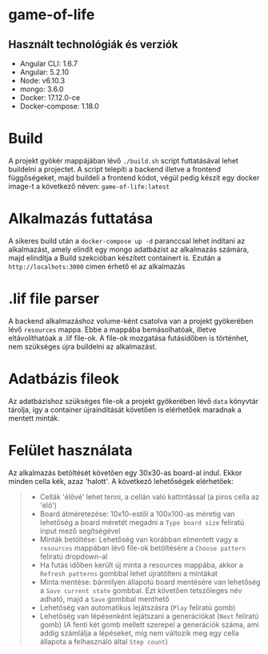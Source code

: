 # game-of-life

## Használt technológiák és verziók
- Angular CLI: 1.6.7
- Angular: 5.2.10
- Node: v6.10.3
- mongo: 3.6.0
- Docker: 17.12.0-ce
- Docker-compose: 1.18.0

# Build
A projekt gyökér mappájában lévő `./build.sh` script futtatásával lehet buildelni a projectet. A script telepíti a backend illetve a frontend függőségeket, majd buildeli a frontend kódot, végül pedig készít egy docker image-t a következő néven: `game-of-life:latest`

# Alkalmazás futtatása
A sikeres build után a `docker-compose up -d` paranccsal lehet indítani az alkalmazást, amely elindít egy mongo adatbázist az alkalmazás számára, majd elindítja a Build szekcióban készített containert is.
Ezután a `http://localhots:3000` címen érhető el az alkalmazás

#  .lif file parser
A backend alkalmazáshoz volume-ként csatolva van a projekt gyökerében lévő `resources` mappa. Ebbe a mappába bemásolhatóak, illetve eltávolíthatóak a .lif file-ok. A file-ok mozgatása futásidőben is történhet, nem szükséges újra buildelni az alkalmazást.
# Adatbázis fileok
Az adatbázishoz szükséges file-ok a projekt gyökerében lévő `data` könyvtár tárolja, így a container újraindítását követően is elérhetőek maradnak a mentett minták.

# Felület használata
Az alkalmazás betöltését követően egy 30x30-as board-al indul. Ekkor minden cella kék, azaz 'halott'. 
A következő lehetőségek elérhetőek:
> - Cellák 'élővé' lehet tenni, a cellán való kattintással (a piros cella az 'élő')
> - Board átméretezése: 10x10-estől a 100x100-as méretig van lehetőség a board méretét megadni a `Type board size`  feliratú input mező segítségével
> - Minták betöltése: Lehetőség van korábban elmentett vagy a `resources` mappában lévő file-ok betöltésére a `Choose pattern`  feliratú dropdown-al
> - Ha futás időben került új minta a resources mappába, akkor a `Refresh patterns` gombbal lehet újratölteni a mintákat
> - Minta mentése: bármilyen állapotú board mentésére van lehetőség a `Save current state` gombbal. Ezt követően tetszőleges név adható, majd a `Save` gombbal menthető
> - Lehetőség van automatikus lejátszásra (`Play` feliratú gomb)
> - Lehetőség van lépésenként lejátszani a generációkat (`Next` feliratú gomb)
> (A fenti két gomb mellett szerepel a generációk száma, ami addig számlálja a lépéseket, míg nem változik meg egy cella állapota a felhasználó által `Step count`)